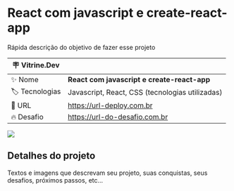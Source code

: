 # React com javascript e create-react-app

Rápida descrição do objetivo de fazer esse projeto

| :placard: Vitrine.Dev |     |
| -------------  | --- |
| :sparkles: Nome        | **React com javascript e create-react-app**
| :label: Tecnologias | Javascript, React, CSS (tecnologias utilizadas)
| :rocket: URL         | https://url-deploy.com.br
| :fire: Desafio     | https://url-do-desafio.com.br

<!-- Inserir imagem com a #vitrinedev ao final do link -->
![](https://via.placeholder.com/1200x500.png?text=imagem+lindona+do+meu+projeto#vitrinedev)

## Detalhes do projeto

Textos e imagens que descrevam seu projeto, suas conquistas, seus desafios, próximos passos, etc...